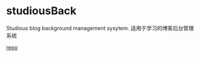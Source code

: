 <!--
 * @Descripttion:
 * @Author: CodeGetters
 * @version:
 * @Date: 2023-06-18 20:30:52
 * @LastEditors: CodeGetters
 * @LastEditTime: 2023-06-22 14:06:41
-->

# studiousBack

Studious blog background management sysytem. 适用于学习的博客后台管理系统

[repo](https://github.com/CodeGetters/studiousBack)
